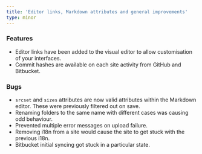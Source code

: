 ```yaml
---
title: 'Editor links, Markdown attributes and general improvements'
type: minor
---
```


### Features

* Editor links have been added to the visual editor to allow customisation of your interfaces.
* Commit hashes are available on each site activity from GitHub and Bitbucket.


### Bugs

* `srcset` and `sizes` attributes are now valid attributes within the Markdown editor. These were previously filtered out on save.
* Renaming folders to the same name with different cases was causing odd behaviour.
* Prevented multiple error messages on upload failure.
* Removing i18n from a site would cause the site to get stuck with the previous i18n.
* Bitbucket initial syncing got stuck in a particular state.